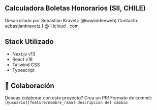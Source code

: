 ## Calculadora Boletas Honorarios (SII, CHILE)

Desarrollado por Sebastián Kravetz (@wwiiddeeweb)
Contacto: sebastiankravetz [ @ ] icloud . com

## Stack Utilizado
- Next.js v13
- React v18
- Tailwind CSS
- Typescript

## 🤝 Colaboración

Deseas colaborar con este proyecto? Crea un PR!
Formato de commit: `[@usuario][feature/nombre_rama] descripción del cambio`
